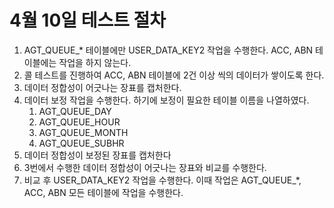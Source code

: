 # 4월 10일 테스트 절차
1. AGT_QUEUE_* 테이블에만 USER_DATA_KEY2 작업을 수행한다. ACC, ABN 테이블에는 작업을 하지 않는다.
2. 콜 테스트를 진행하여 ACC, ABN 테이블에 2건 이상 씩의 데이터가 쌓이도록 한다.
3. 데이터 정합성이 어긋나는 장표를 캡처한다.
4. 데이터 보정 작업을 수행한다. 하기에 보정이 필요한 테이블 이름을 나열하였다.
   1. AGT_QUEUE_DAY
   2. AGT_QUEUE_HOUR
   3. AGT_QUEUE_MONTH
   4. AGT_QUEUE_SUBHR
5. 데이터 정합성이 보정된 장표를 캡처한다
6. 3번에서 수행한 데이터 정합성이 어긋나는 장표와 비교를 수행한다.
7. 비교 후 USER_DATA_KEY2 작업을 수행한다. 이때 작업은 AGT_QUEUE_*, ACC, ABN 모든 테이블에 작업을 수행한다.